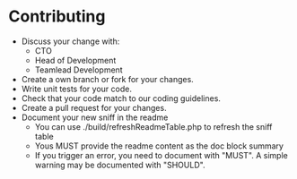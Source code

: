 # Contributing
- Discuss your change with:
  - CTO
  - Head of Development
  - Teamlead Development
- Create a own branch or fork for your changes.
- Write unit tests for your code.
- Check that your code match to our coding guidelines.
- Create a pull request for your changes.
- Document your new sniff in the readme
  - You can use ./build/refreshReadmeTable.php to refresh the sniff table
  - Yous MUST provide the readme content as the doc block summary
  * If you trigger an error, you need to document with "MUST". A simple warning may be documented with "SHOULD".
